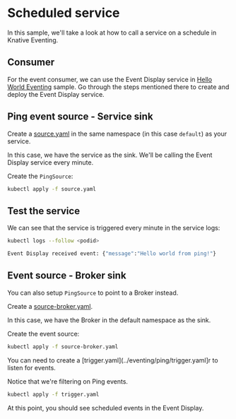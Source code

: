 # Scheduled service

In this sample, we'll take a look at how to call a service on a schedule in Knative Eventing.

## Consumer

For the event consumer, we can use the Event Display service in [Hello World Eventing](helloworldeventing.md) sample. Go through the steps mentioned there to create and deploy the Event Display service.

## Ping event source - Service sink

Create a [source.yaml](../eventing/ping/source.yaml) in the same namespace (in this case `default`) as your service.

In this case, we have the service as the sink. We'll be calling the Event Display service every minute.

Create the `PingSource`:

```bash
kubectl apply -f source.yaml
```

## Test the service

We can see that the service is triggered every minute in the service logs:

```bash
kubectl logs --follow <podid>

Event Display received event: {"message":"Hello world from ping!"}
```

## Event source - Broker sink

You can also setup `PingSource` to point to a Broker instead.

Create a [source-broker.yaml](../eventing/ping/source-broker.yaml).

In this case, we have the Broker in the default namespace as the sink.

Create the event source:

```bash
kubectl apply -f source-broker.yaml
```

You can need to create a [trigger.yaml](../eventing/ping/trigger.yaml]r to listen for events.

Notice that we're filtering on Ping events.

```bash
kubectl apply -f trigger.yaml
```

At this point, you should see scheduled events in the Event Display.

